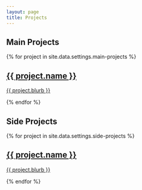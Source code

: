 ```yaml
---
layout: page
title: Projects
---
```

<section>
  <h1>Main Projects</h1>
  <div class="project-container">
    {% for project in site.data.settings.main-projects %}
      <a href="{{ site.github.url }}/{{ project.file }}">
            <h2>{{ project.name }}</h2>
            <p>{{ project.blurb }}</p>
      </a>
    {% endfor %}
  </div>
</section>

<section>
  <h1>Side Projects</h1>
  <div class="project-container">
    {% for project in site.data.settings.side-projects %}
      <a href="{{ site.github.url }}/{{ project.file }}">
            <h2>{{ project.name }}</h2>
            <p>{{ project.blurb }}</p>
      </a>
    {% endfor %}
  </div>
</section>
